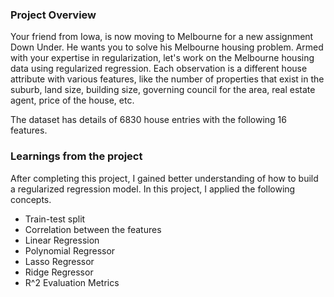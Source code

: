 ### Project Overview

 Your friend from Iowa, is now moving to Melbourne for a new assignment Down Under. He wants you to solve his Melbourne housing problem. Armed with your expertise in regularization, let's work on the Melbourne housing data using regularized regression. Each observation is a different house attribute with various features, like the number of properties that exist in the suburb, land size, building size, governing council for the area, real estate agent, price of the house, etc.

The dataset has details of 6830 house entries with the following 16 features.


### Learnings from the project

 After completing this project, I gained better understanding of how to build a regularized regression model. In this project, I applied the following concepts.

- Train-test split
- Correlation between the features
- Linear Regression
- Polynomial Regressor
- Lasso Regressor
- Ridge Regressor
- R^2 Evaluation Metrics


